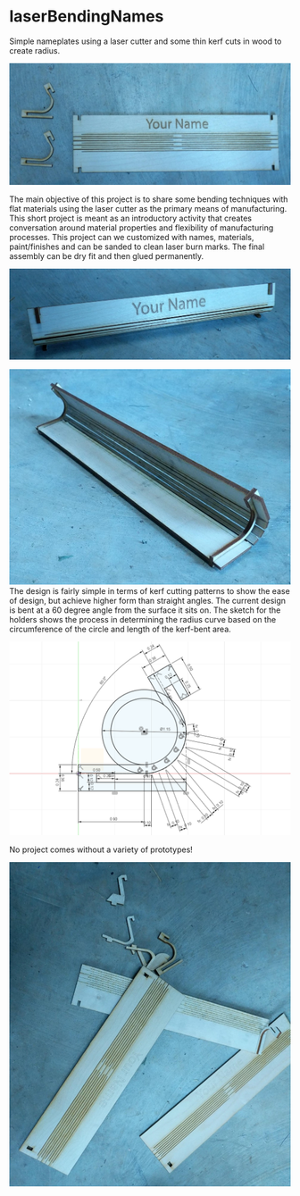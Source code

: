 # laserBendingNames
Simple nameplates using a laser cutter and some thin kerf cuts in wood to create radius.
  
![](https://raw.githubusercontent.com/ebredder/laserBendingNames/master/pics/1.jpg)

The main objective of this project is to share some bending techniques with flat materials using the laser cutter as the primary means of manufacturing. This short project is meant as an introductory activity that creates conversation around material properties and flexibility of manufacturing processes. This project can we customized with names, materials, paint/finishes and can be sanded to clean laser burn marks. The final assembly can be dry fit and then glued permanently.
  
![](https://raw.githubusercontent.com/ebredder/laserBendingNames/master/pics/2.jpg)  
  
![](https://raw.githubusercontent.com/ebredder/laserBendingNames/master/pics/3.jpg)  
The design is fairly simple in terms of kerf cutting patterns to show the ease of design, but achieve higher form than straight angles. The current design is bent at a 60 degree angle from the surface it sits on. The sketch for the holders shows the process in determining the radius curve based on the circumference of the circle and length of the kerf-bent area.  
  
![](https://raw.githubusercontent.com/ebredder/laserBendingNames/master/pics/sketchHolder.PNG)
  
No project comes without a variety of prototypes!
  
![](https://raw.githubusercontent.com/ebredder/laserBendingNames/master/pics/4.jpg)
